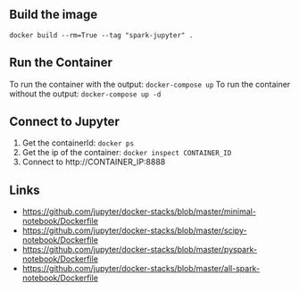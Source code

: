 ## Build the image

`docker build --rm=True --tag "spark-jupyter" . `  

## Run the Container
To run the container with the output: `docker-compose up`
To run the container without the output: `docker-compose up -d`

## Connect to Jupyter
1. Get the containerId: `docker ps `
2. Get the ip of the container: `docker inspect CONTAINER_ID `
2. Connect to http://CONTAINER_IP:8888

## Links

* https://github.com/jupyter/docker-stacks/blob/master/minimal-notebook/Dockerfile
* https://github.com/jupyter/docker-stacks/blob/master/scipy-notebook/Dockerfile
* https://github.com/jupyter/docker-stacks/blob/master/pyspark-notebook/Dockerfile
* https://github.com/jupyter/docker-stacks/blob/master/all-spark-notebook/Dockerfile
